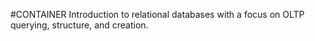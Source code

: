 #CONTAINER
Introduction to relational databases with a focus on OLTP querying, structure, and creation.